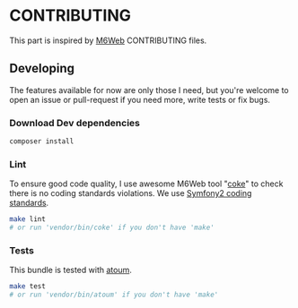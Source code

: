 # CONTRIBUTING

This part is inspired by [M6Web](https://github.com/M6Web) CONTRIBUTING files.

## Developing

The features available for now are only those I need, but you're welcome to open an issue
or pull-request if you need more, write tests or fix bugs.

### Download Dev dependencies

```bash
composer install
```

### Lint

To ensure good code quality, I use awesome M6Web tool "[coke](https://github.com/M6Web/Coke)" to check there is no coding standards violations. 
We use [Symfony2 coding standards](https://github.com/M6Web/Symfony2-coding-standard).

```bash
make lint
# or run 'vendor/bin/coke' if you don't have 'make'
```

### Tests

This bundle is tested with [atoum](https://github.com/atoum/atoum).

```bash
make test
# or run 'vendor/bin/atoum' if you don't have 'make'
```
